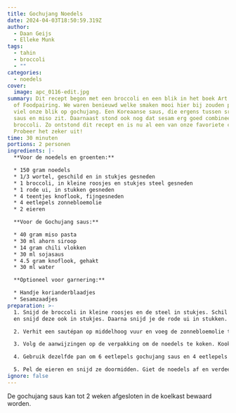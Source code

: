 ```yaml
---
title: Gochujang Noedels
date: 2024-04-03T18:50:59.319Z
author:
  - Daan Geijs
  - Elleke Munk
tags:
  - tahin
  - broccoli
  - ""
categories:
  - noedels
cover:
  image: apc_0116-edit.jpg
summary: Dit recept begon met een broccoli en een blik in het boek Art & Science
  of Foodpairing. We waren benieuwd welke smaken mooi hier bij zouden passen. Zo
  viel onze blik op gochujang. Een Koreaanse saus, die ergens tussen sriracha
  saus en miso zit. Daarnaast stond ook nog dat sesam erg goed combineert met
  broccoli. Zo ontstond dit recept en is nu al een van onze favoriete creaties.
  Probeer het zeker uit!
time: 30 minuten
portions: 2 personen
ingredients: |-
  **Voor de noedels en groenten:**

  * 150 gram noedels
  * 1/3 wortel, geschild en in stukjes gesneden
  * 1 broccoli, in kleine roosjes en stukjes steel gesneden
  * 1 rode ui, in stukken gesneden
  * 4 teentjes knoflook, fijngesneden
  * 4 eetlepels zonnebloemolie
  * 2 eieren

  **Voor de Gochujang saus:**

  * 40 gram miso pasta
  * 30 ml ahorn siroop
  * 14 gram chili vlokken
  * 30 ml sojasaus
  * 4.5 gram knoflook, gehakt
  * 30 ml water

  **Optioneel voor garnering:**

  * Handje korianderblaadjes
  * Sesamzaadjes
preparation: >-
  1. Snijd de broccoli in kleine roosjes en de steel in stukjes. Schil de wortel
  en snijd deze ook in stukjes. Daarna snijd je de rode ui in stukken.

  2. Verhit een sautépan op middelhoog vuur en voeg de zonnebloemolie toe. Bak de ui en wortel in de olie. Na ongeveer een minuut voeg je de knoflook toe. Vijf minuten later voeg je de broccoli toe en bak je deze ongeveer 4 minuten mee, tot de groenten knapperig zijn. Haal vervolgens de groenten uit de pan en leg ze in een kom.

  3. Volg de aanwijzingen op de verpakking om de noedels te koken. Kook tegelijkertijd de eieren 6,5 minuut voor een zachtgekookt resultaat.

  4. Gebruik dezelfde pan om 6 eetlepels gochujang saus en 4 eetlepels tahin te verwarmen. Voeg wat water toe om de saus tot de gewenste dikte te verdunnen, vergelijkbaar met een dunne pindasaus. Voeg de eerder gebakken groenten toe aan de saus en meng goed. Haal de pan van het vuur en dek af om de groenten warm te houden en verder te laten garen.

  5. Pel de eieren en snijd ze doormidden. Giet de noedels af en verdeel deze over de borden. Voeg de groenten in saus toe en leg het ei er bovenop. Garneer met koriander en sesamzaadjes en wat extra gochujang saus.
ignore: false
---
```

De gochujang saus kan tot 2 weken afgesloten in de koelkast bewaard worden.